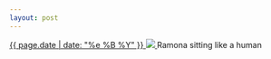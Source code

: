 ```yaml
---
layout: post
---
```


<p>
  <a href="/495">
    <time>{{ page.date | date: "%e %B %Y" }}</time>
    <img src="https://s3.amazonaws.com/life.aaronjgreenberg.com/495.jpg">
  </a>
  Ramona sitting like a human
</p>
